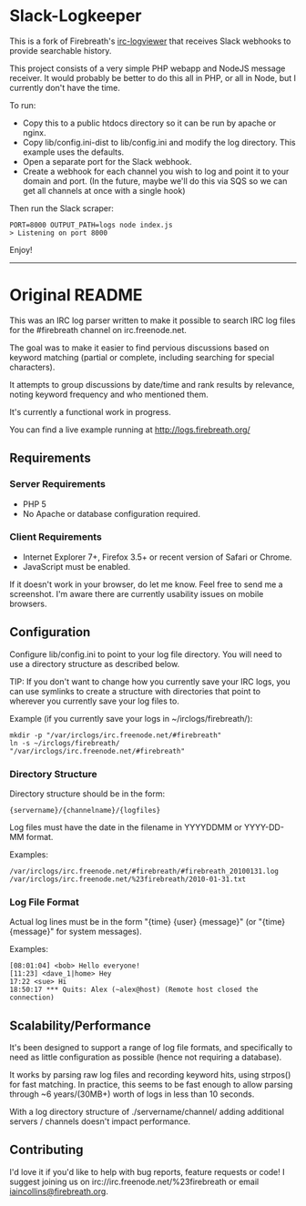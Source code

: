 Slack-Logkeeper
===============

This is a fork of Firebreath's [irc-logviewer](https://github.com/firebreath/irc-logviewer)
that receives Slack webhooks to provide searchable history.

This project consists of a very simple PHP webapp and NodeJS message receiver.
It would probably be better to do this all in PHP, or all in Node, but I
currently don't have the time.

To run:

* Copy this to a public htdocs directory so it can be run by apache or nginx.
* Copy lib/config.ini-dist to lib/config.ini and modify the log directory. This example uses the defaults.
* Open a separate port for the Slack webhook.
* Create a webhook for each channel you wish to log and point it to your domain and port. (In the future, maybe we'll
	do this via SQS so we can get all channels at once with a single hook)

Then run the Slack scraper:

```
PORT=8000 OUTPUT_PATH=logs node index.js
> Listening on port 8000
```

Enjoy!

----

Original README
===============

This was an IRC log parser written to make it possible to search IRC log files
for the #firebreath channel on irc.freenode.net.

The goal was to make it easier to find pervious discussions based on keyword
matching (partial or complete, including searching for special characters).

It attempts to group discussions by date/time and rank results by relevance,
noting keyword frequency and who mentioned them.

It's currently a functional work in progress.

You can find a live example running at http://logs.firebreath.org/


Requirements
-------

### Server Requirements
- PHP 5
- No Apache or database configuration required.


### Client Requirements
- Internet Explorer 7+, Firefox 3.5+ or recent version of Safari or Chrome.
- JavaScript must be enabled.


If it doesn't work in your browser, do let me know. Feel free to send me a
screenshot. I'm aware there are currently usability issues on mobile browsers.


Configuration
-------

Configure lib/config.ini to point to your log file directory. You will need
to use a directory structure as described below.

TIP: If you don't want to change how you currently save your IRC logs, you can
use symlinks to create a structure with directories that point to wherever
you currently save your log files to.

Example (if you currently save your logs in ~/irclogs/firebreath/):

	mkdir -p "/var/irclogs/irc.freenode.net/#firebreath"
	ln -s ~/irclogs/firebreath/ "/var/irclogs/irc.freenode.net/#firebreath"

### Directory Structure

Directory structure should be in the form:

	{servername}/{channelname}/{logfiles}

Log files must have the date in the filename in YYYYDDMM or YYYY-DD-MM format.

Examples:

	/var/irclogs/irc.freenode.net/#firebreath/#firebreath_20100131.log
	/var/irclogs/irc.freenode.net/%23firebreath/2010-01-31.txt


### Log File Format

Actual log lines must be in the form "{time} {user} {message}" (or
"{time} {message}" for system messages).

Examples:

	[08:01:04] <bob> Hello everyone!
	[11:23] <dave_1|home> Hey
	17:22 <sue> Hi
	18:50:17 *** Quits: Alex (~alex@host) (Remote host closed the connection)


Scalability/Performance
-------

It's been designed to support a range of log file formats, and specifically to
need as little configuration as possible (hence not requiring a database).

It works by parsing raw log files and recording keyword hits, using strpos()
for fast matching. In practice, this seems to be fast enough to allow parsing
through ~6 years/(30MB+) worth of logs in less than 10 seconds.

With a log directory structure of ./servername/channel/ adding additional
servers / channels doesn't impact performance.


Contributing
-------

I'd love it if you'd like to help with bug reports, feature requests or code!
I suggest joining us on irc://irc.freenode.net/%23firebreath or email
<iaincollins@firebreath.org>.
